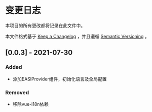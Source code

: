 # 变更日志

本项目的所有更改都将记录在此文件中。

本文件格式基于 [Keep a Changelog](https://keepachangelog.com/zh-CN/1.0.0/) ，并且遵循 [Semantic Versioning](https://semver.org/spec/v2.0.0.html) 。

## [0.0.3] - 2021-07-30
### Added
* 添加EASIProvider组件，初始化语言及全局配置

### Removed
* 移除vue-i18n依赖
